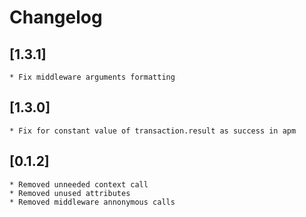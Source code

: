 # Changelog

## [1.3.1]

    * Fix middleware arguments formatting

## [1.3.0]

    * Fix for constant value of transaction.result as success in apm 

## [0.1.2]

    * Removed unneeded context call
    * Removed unused attributes
    * Removed middleware annonymous calls

